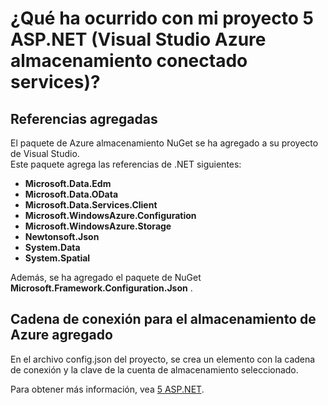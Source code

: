 <properties
    pageTitle="¿Qué ha ocurrido con mi proyecto 5 ASP.NET (Visual Studio conectado servicios) | Almacenamiento de Azure"
    description="Describe lo que sucede después de conectarse a una cuenta de almacenamiento de Azure en un proyecto de Visual Studio, 5 ASP.NET con Visual Studio conectado servicios"
    services="storage"
    documentationCenter=""
    authors="TomArcher"
    manager="douge"
    editor=""/>

<tags
    ms.service="storage"
    ms.workload="web"
    ms.tgt_pltfrm="vs-what-happened"
    ms.devlang="na"
    ms.topic="article"
    ms.date="08/15/2016"
    ms.author="tarcher"/>

# <a name="what-happened-to-my-aspnet-5-project-visual-studio-azure-storage-connected-services"></a>¿Qué ha ocurrido con mi proyecto 5 ASP.NET (Visual Studio Azure almacenamiento conectado services)?

## <a name="references-added"></a>Referencias agregadas

El paquete de Azure almacenamiento NuGet se ha agregado a su proyecto de Visual Studio.  
Este paquete agrega las referencias de .NET siguientes:

- **Microsoft.Data.Edm**
- **Microsoft.Data.OData**
- **Microsoft.Data.Services.Client**
- **Microsoft.WindowsAzure.Configuration**
- **Microsoft.WindowsAzure.Storage**
- **Newtonsoft.Json**
- **System.Data**
- **System.Spatial**

Además, se ha agregado el paquete de NuGet **Microsoft.Framework.Configuration.Json** .

## <a name="connection-string-for-azure-storage-added"></a>Cadena de conexión para el almacenamiento de Azure agregado
En el archivo config.json del proyecto, se crea un elemento con la cadena de conexión y la clave de la cuenta de almacenamiento seleccionado.

Para obtener más información, vea [5 ASP.NET](http://www.asp.net/vnext).
